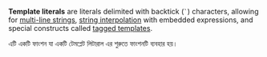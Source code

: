 **Template literals** are literals delimited with backtick (`` ` ``) characters, allowing for [multi-line strings](https://developer.mozilla.org/en-US/docs/Web/JavaScript/Reference/Template_literals#multi-line_strings), [string interpolation](https://developer.mozilla.org/en-US/docs/Web/JavaScript/Reference/Template_literals#string_interpolation) with embedded expressions, and special constructs called [tagged templates](https://developer.mozilla.org/en-US/docs/Web/JavaScript/Reference/Template_literals#tagged_templates).



এটি একটি ফাংশন যা একটি টেমপ্লেট লিটারাল এর শুরুতে ফাংশনটি ব্যবহার হয়। 
